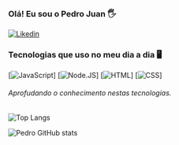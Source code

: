 ### Olá! Eu sou o Pedro Juan 🖐️


[![Likedin](https://img.shields.io/badge/LinkedIn-0077B5?style=for-the-badge&logo=linkedin&logoColor=white
)](https://www.linkedin.com/in/pedro-juan-409112348/)

### Tecnologias que uso no meu dia a dia 🖥️

[![JavaScript](https://img.shields.io/badge/JavaScript-323330?style=for-the-badge&logo=javascript&logoColor=F7DF1E)]                 [![Node.JS](https://img.shields.io/badge/Node.js-43853D?style=for-the-badge&logo=node.js&logoColor=white
)]  [![HTML](https://img.shields.io/badge/HTML-239120?style=for-the-badge&logo=html5&logoColor=white
)]   [![CSS](https://img.shields.io/badge/CSS-239120?&style=for-the-badge&logo=css3&logoColor=white
)]

###### Aprofudando o conhecimento nestas tecnologias.

![Top Langs](https://github-readme-stats.vercel.app/api/top-langs/?username=PedroJuanAFK&hide_progress=true)

![Pedro GitHub stats](https://github-readme-stats.vercel.app/api?username=PedroJuanAFK&show_icons=true&theme=dark)
